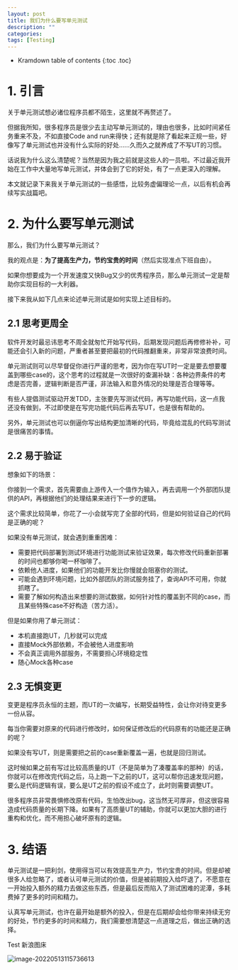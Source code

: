 ```yaml
---
layout: post
title: 我们为什么要写单元测试
description: ""
categories: 
tags: [Testing]
---
```


* Kramdown table of contents
{:toc .toc}


# 1. 引言

关于单元测试想必诸位程序员都不陌生，这里就不再赘述了。

但据我所知，很多程序员是很少去主动写单元测试的，理由也很多，比如时间紧任务重来不及，不如直接Code and run来得快；还有就是除了看起来正规一些，好像写了单元测试也并没有什么实际的好处……久而久之就养成了不写UT的习惯。

话说我为什么这么清楚呢？当然是因为我之前就是这些人的一员啦。不过最近我开始在工作中大量地写单元测试，并体会到了它的好处，有了一点更深入的理解。

本文就记录下来我关于单元测试的一些感悟，比较务虚偏理论一点，以后有机会再续写实战篇吧。

# 2. 为什么要写单元测试

那么，我们为什么要写单元测试？

我的观点是：**为了提高生产力，节约宝贵的时间**（然后实现准点下班自由）。

如果你想要成为一个开发速度又快Bug又少的优秀程序员，那么单元测试一定是帮助你实现目标的一大利器。

接下来我从如下几点来论述单元测试是如何实现上述目标的。

## 2.1 思考更周全

软件开发时最忌讳思考不周全就匆忙开始写代码，后期发现问题后再修修补补，可能还会引入新的问题，严重者甚至要把最初的代码推翻重来，非常非常浪费时间。

单元测试则可以尽早督促你进行严谨的思考，因为你在写UT时一定是要去想要覆盖到哪些case的，这个思考的过程就是一次很好的查漏补缺：各种边界条件的考虑是否完善，逻辑判断是否严谨，非法输入和意外情况的处理是否合理等等。

有些人提倡测试驱动开发TDD，主张要先写测试代码，再写功能代码，这一点我还没有做到，不过即使是在写完功能代码后再去写UT，也是很有帮助的。

另外，单元测试也可以倒逼你写出结构更加清晰的代码，毕竟给混乱的代码写测试是很痛苦的事情。

## 2.2 易于验证

想象如下的场景：

你接到一个需求，首先需要由上游传入一个值作为输入，再去调用一个外部团队提供的API，再根据他们的处理结果来进行下一步的逻辑。

这个需求比较简单，你花了一小会就写完了全部的代码，但是如何验证自己的代码是正确的呢？

如果没有单元测试，就会遇到重重困难：

- 需要把代码部署到测试环境进行功能测试来验证效果，每次修改代码重新部署的时间也都够你喝一杯咖啡了。
- 依赖他人进度，如果他们的功能开发比你慢就会阻塞你的测试。
- 可能会遇到环境问题，比如外部团队的测试服务挂了，查询API不可用，你就抓瞎了。
- 需要了解如何构造出来想要的测试数据，如何针对性的覆盖到不同的case，而且某些特殊case不好构造（苦力活）。

但是如果你用了单元测试：

- 本机直接跑UT，几秒就可以完成
- 直接Mock外部依赖，不会被他人进度影响
- 不会真正调用外部服务，不需要担心环境稳定性
- 随心Mock各种case

## 2.3 无惧变更

变更是程序员永恒的主题，而UT的一次编写，长期受益特性，会让你对待变更多一份从容。

每当你需要对原来的代码进行修改时，如何保证修改后的代码原有的功能还是正确的呢？

如果没有写UT，则是需要把之前的case重新覆盖一遍，也就是回归测试。

这时候如果之前有写过比较高质量的UT（不是简单为了凑覆盖率的那种）的话，你就可以在修改完代码之后，马上跑一下之前的UT，这可以帮你迅速发现问题，要么是代码逻辑有误，要么是UT之前的假设不成立了，此时则需要调整UT。

很多程序员非常畏惧修改原有代码，生怕改出bug，这当然无可厚非，但这很容易造成代码质量的长期下降。如果有了高质量UT的辅助，你就可以更加大胆的进行重构和优化，而不用担心破坏原有的逻辑。

# 3. 结语

单元测试是一把利剑，使用得当可以有效提高生产力，节约宝贵的时间。但是却被很多人给忽略了，或者认可单元测试的价值，但是被前期投入给吓退了，不愿意在一开始投入额外的精力去做这些东西，但是最后反而陷入了测试困难的泥潭，多耗费掉了更多的时间和精力。

认真写单元测试，也许在最开始是额外的投入，但是在后期却会给你带来持续无穷的好处，节约更多的时间和精力，我们需要想清楚这一点道理之后，做出正确的选择。



Test 新浪图床

![image-20220513115736613](https://tva1.sinaimg.cn/large/e6c9d24ely1h26n4ufxgvj20n40ggwf9.jpg)